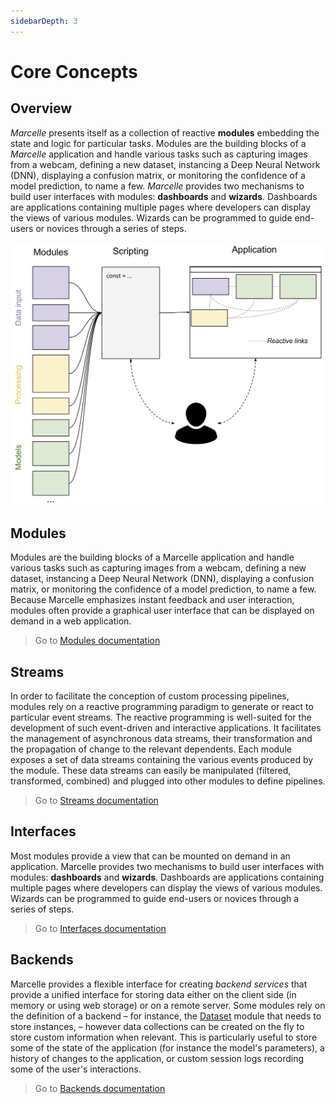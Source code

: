 ```yaml
---
sidebarDepth: 3
---
```


# Core Concepts

## Overview

_Marcelle_ presents itself as a collection of reactive **modules** embedding the state and logic for particular tasks. Modules are the building blocks of a _Marcelle_ application and handle various tasks such as capturing images from a webcam, defining a new dataset, instancing a Deep Neural Network (DNN), displaying a confusion matrix, or monitoring the confidence of a model prediction, to name a few. _Marcelle_ provides two mechanisms to build user interfaces with modules: **dashboards** and **wizards**. Dashboards are applications containing multiple pages where developers can display the views of various modules. Wizards can be programmed to guide end-users or novices through a series of steps.

![Marcelle: Principle](./images/toolkit.png)

## Modules

Modules are the building blocks of a Marcelle application and handle various tasks such as capturing images from a webcam, defining a new dataset, instancing a Deep Neural Network (DNN), displaying a confusion matrix, or monitoring the confidence of a model prediction, to name a few. Because Marcelle emphasizes instant feedback and user interaction, modules often provide a graphical user interface that can be displayed on demand in a web application.

> Go to [Modules documentation](/api/modules/)

## Streams

In order to facilitate the conception of custom processing pipelines, modules rely on a reactive programming paradigm to generate or react to particular event streams. The reactive programming is well-suited for the development of such event-driven and interactive applications. It facilitates the management of asynchronous data streams, their transformation and the propagation of change to the relevant dependents.
Each module exposes a set of data streams containing the various events produced by the module. These data streams can easily be manipulated (filtered, transformed, combined) and plugged into other modules to define pipelines.

> Go to [Streams documentation](/api/streams.html)

## Interfaces

Most modules provide a view that can be mounted on demand in an application. Marcelle provides two mechanisms to build user interfaces with modules: **dashboards** and **wizards**. Dashboards are applications containing multiple pages where developers can display the views of various modules. Wizards can be programmed to guide end-users or novices through a series of steps.

> Go to [Interfaces documentation](/api/interfaces.html)

## Backends

Marcelle provides a flexible interface for creating _backend services_ that provide a unified interface for storing data either on the client side (in memory or using web storage) or on a remote server.
Some modules rely on the definition of a backend &ndash; for instance, the [Dataset](/modules/data#dataset) module that needs to store instances, &ndash; however data collections can be created on the fly to store custom information when relevant. This is particularly useful to store some of the state of the application (for instance the model's parameters), a history of changes to the application, or custom session logs recording some of the user's interactions.

> Go to [Backends documentation](/api/backends.html)
